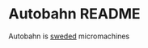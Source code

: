 Autobahn README
===============

Autobahn is [sweded][] micromachines

[sweded]:http://en.wikipedia.org/wiki/Sweded#.22Sweded.22
